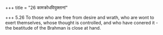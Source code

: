 +++
title = "26 कामक्रोधवियुक्तानां"

+++
5.26 To those who are free from desire and wrath, who are wont to exert
themselves, whose thought is controlled, and who have conered it - the
beatitude of the Brahman is close at hand.
